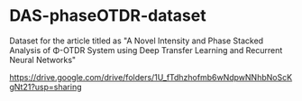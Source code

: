 # DAS-phaseOTDR-dataset
Dataset for the article titled as "A Novel Intensity and Phase Stacked Analysis of Φ-OTDR System using Deep Transfer Learning and Recurrent Neural Networks"

https://drive.google.com/drive/folders/1U_fTdhzhofmb6wNdpwNNhbNoScKgNt21?usp=sharing 
